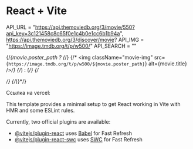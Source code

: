 # React + Vite

API_URL = "https://api.themoviedb.org/3/movie/550?api_key=3c121458c8c65f0e1c4b0e1cc6b1b94a", https://api.themoviedb.org/3/discover/movie?
API_IMG = "https://image.tmdb.org/t/p/w500/"
API_SEARCH = ""

{/*{movie.poster_path ? (*/}
{/*  <img className="movie-img" src={`https://image.tmdb.org/t/p/w500/${movie.poster_path}`} alt={movie.title} />*/}
{/*) : (*/}
{/*  <div className="movie-img-placeholder" />*/}
{/*)}*/}

Ссылка на vercel: 

This template provides a minimal setup to get React working in Vite with HMR and some ESLint rules.

Currently, two official plugins are available:

- [@vitejs/plugin-react](https://github.com/vitejs/vite-plugin-react/blob/main/packages/plugin-react/README.md) uses [Babel](https://babeljs.io/) for Fast Refresh
- [@vitejs/plugin-react-swc](https://github.com/vitejs/vite-plugin-react-swc) uses [SWC](https://swc.rs/) for Fast Refresh
